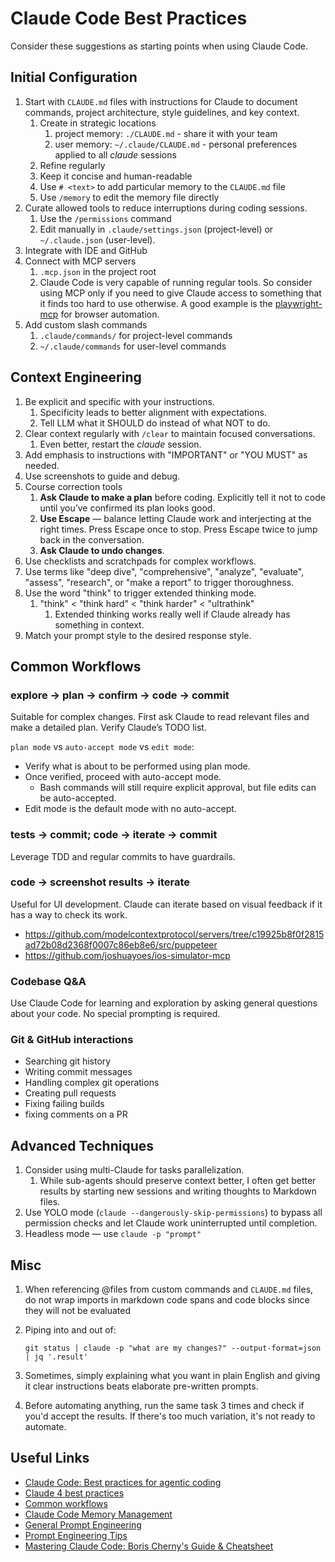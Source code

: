 # Claude Code Best Practices

Consider these suggestions as starting points when using Claude Code.

## Initial Configuration

1. Start with `CLAUDE.md` files with instructions for Claude to document commands, project architecture, style guidelines, and key context.
    1. Create in strategic locations
        1. project memory: `./CLAUDE.md` - share it with your team
        2. user memory: `~/.claude/CLAUDE.md` - personal preferences applied to all *claude* sessions
    2. Refine regularly
    3. Keep it concise and human-readable
    4. Use `# <text>` to add particular memory to the `CLAUDE.md` file
    5. Use `/memory` to edit the memory file directly
2. Curate allowed tools to reduce interruptions during coding sessions.
    1. Use the `/permissions` command
    2. Edit manually in `.claude/settings.json` (project-level) or `~/.claude.json` (user-level).
3. Integrate with IDE and GitHub
4. Connect with MCP servers
    1. `.mcp.json` in the project root
    2. Claude Code is very capable of running regular tools. So consider using MCP only if you need to give Claude access to something that it finds too hard to use otherwise. A good example is the [playwright-mcp](https://github.com/microsoft/playwright-mcp) for browser automation.
5. Add custom slash commands
    1. `.claude/commands/` for project-level commands
    2. `~/.claude/commands` for user-level commands

## Context Engineering

1. Be explicit and specific with your instructions.
    1. Specificity leads to better alignment with expectations.
    2. Tell LLM what it SHOULD do instead of what NOT to do.
2. Clear context regularly with `/clear` to maintain focused conversations.
    1. Even better, restart the *claude* session.
3. Add emphasis to instructions with "IMPORTANT" or "YOU MUST" as needed.
4. Use screenshots to guide and debug.
5. Course correction tools
    1. **Ask Claude to make a plan** before coding. Explicitly tell it not to code until you’ve confirmed its plan looks good.
    2. **Use Escape** — balance letting Claude work and interjecting at the right times. Press Escape once to stop. Press Escape twice to jump back in the conversation.
    3. **Ask Claude to undo changes**.
6. Use checklists and scratchpads for complex workflows.
7. Use terms like "deep dive", "comprehensive", "analyze", "evaluate", "assess", "research", or "make a report" to trigger thoroughness.
8. Use the word "think" to trigger extended thinking mode.
    1. "think" < "think hard" < "think harder" < "ultrathink"
        1. Extended thinking works really well if Claude already has something in context.
9. Match your prompt style to the desired response style.

## Common Workflows

### explore → plan → confirm → code → commit

Suitable for complex changes. First ask Claude to read relevant files and make a detailed plan. Verify Claude’s TODO list.

`plan mode` vs `auto-accept mode` vs `edit mode`:

- Verify what is about to be performed using plan mode.
- Once verified, proceed with auto-accept mode.
  - Bash commands will still require explicit approval, but file edits can be auto-accepted.
- Edit mode is the default mode with no auto-accept.

### tests → commit; code → iterate → commit

Leverage TDD and regular commits to have guardrails.

### code → screenshot results → iterate

Useful for UI development. Claude can iterate based on visual feedback if it has a way to check its work.

- <https://github.com/modelcontextprotocol/servers/tree/c19925b8f0f2815ad72b08d2368f0007c86eb8e6/src/puppeteer>
- <https://github.com/joshuayoes/ios-simulator-mcp>

### Codebase Q&A

Use Claude Code for learning and exploration by asking general questions about your code. No special prompting is required.

### Git & GitHub interactions

- Searching git history
- Writing commit messages
- Handling complex git operations
- Creating pull requests
- Fixing failing builds
- fixing comments on a PR

## Advanced Techniques

1. Consider using multi-Claude for tasks parallelization.
   1. While sub-agents should preserve context better, I often get better results by starting new sessions and writing thoughts to Markdown files.
2. Use YOLO mode (`claude --dangerously-skip-permissions`) to bypass all permission checks and let Claude work uninterrupted until completion.
3. Headless mode — use `claude -p "prompt"`

## Misc

1. When referencing @files from custom commands and `CLAUDE.md` files, do not wrap imports in markdown code spans and code blocks since they will not be evaluated
2. Piping into and out of:

    ```
    git status | claude -p "what are my changes?" --output-format=json | jq '.result'
    ```

3. Sometimes, simply explaining what you want in plain English and giving it clear instructions beats elaborate pre-written prompts.
4. Before automating anything, run the same task 3 times and check if you'd accept the results. If there's too much variation, it's not ready to automate.

## Useful Links

- [Claude Code: Best practices for agentic coding](https://www.anthropic.com/engineering/claude-code-best-practices)
- [Claude 4 best practices](https://docs.anthropic.com/en/docs/build-with-claude/prompt-engineering/claude-4-best-practices)
- [Common workflows](https://docs.anthropic.com/en/docs/claude-code/common-workflows)
- [Claude Code Memory Management](https://docs.anthropic.com/en/docs/claude-code/memory)
- [General Prompt Engineering](https://docs.anthropic.com/en/docs/build-with-claude/prompt-engineering/overview)
- [Prompt Engineering Tips](https://kilocode.ai/docs/advanced-usage/prompt-engineering)
- [Mastering Claude Code: Boris Cherny's Guide & Cheatsheet](https://www.nibzard.com/claude-code/)
